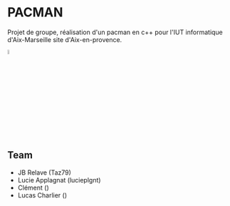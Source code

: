 # PACMAN
Projet de groupe, réalisation d'un pacman en c++ pour l'IUT informatique d'Aix-Marseille site d'Aix-en-provence.

<img src="https://images-na.ssl-images-amazon.com/images/I/51%2Bt9dCLzCL._AC_SX679_.jpg" width="5%">

## Team
- JB Relave (Taz79)
- Lucie Applagnat (lucieplgnt)
- Clément ()
- Lucas Charlier ()

